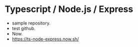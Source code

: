 # Typescript / Node.js / Express

- sample repository.
- test github.
- Now.
- https://ts-node-express.now.sh/